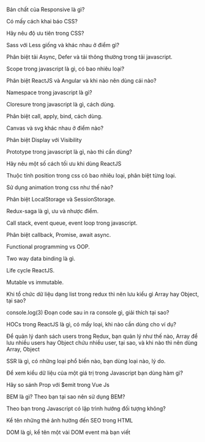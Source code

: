 Bản chất của Responsive là gì?

Có mấy cách khai báo CSS?

Hãy nêu độ ưu tiên trong CSS?

Sass với Less giống và khác nhau ở điểm gì?

Phân biệt tải Async, Defer và tải thông thường trong tải javascript.

Scope trong javascript là gì, có bao nhiêu loại?

Phân biệt ReactJS và Angular và khi nào nên dùng cái nào?

Namespace trong javascript là gì?

Cloresure trong javascript là gì, cách dùng.

Phân biệt call, apply, bind, cách dùng.

Canvas và svg khác nhau ở điểm nào?

Phân biệt Display với Visibility

Prototype trong javascript là gì, nào thì cần dùng?

Hãy nêu một số cách tối ưu khi dùng ReactJS

Thuộc tính position trong css có bao nhiêu loại, phân biệt từng loại.

Sử dụng animation trong css như thế nào?

Phân biệt LocalStorage và SessionStorage.

Redux-saga là gì, ưu và nhược điểm.

Call stack, event queue, event loop trong javascript.

Phân biệt callback, Promise, await async.

Functional programming vs OOP.

Two way data binding là gì.

Life cycle ReactJS.
 
Mutable vs immutable.
 
Khi tổ chức dữ liệu dạng list trong redux thì nên lưu kiểu gì Array hay Object, tại sao?

console.log(3) Đoạn code sau in ra console gì, giải thích tại sao?

HOCs trong ReactJS là gì, có mấy loại, khi nào cần dùng cho ví dụ?

Để quản lý danh sách users trong Redux, bạn quản lý như thế nào, Array để lưu nhiều users hay Object chứu nhiều user, tại sao, và khi nào thì nên dùng Array, Object

SSR là gì, có những loại phổ biến nào, bạn dùng loại nào, lý do.

Để xem kiểu dữ liệu của một giá trị trong Javascript bạn dùng hàm gì?

Hãy so sánh Prop với $emit trong Vue Js

BEM là gì? Theo bạn tại sao nên sử dụng BEM?

Theo bạn trong Javascript có lập trình hướng đối tượng không?

Kể tên những thẻ ảnh hưởng đến SEO trong HTML

DOM là gì, kể tên một vài DOM event mà bạn viết
